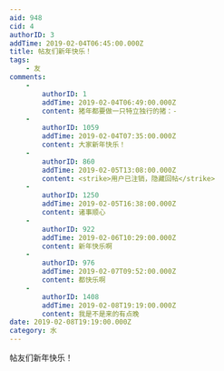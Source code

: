 ```yaml
---
aid: 948
cid: 4
authorID: 3
addTime: 2019-02-04T06:45:00.000Z
title: 帖友们新年快乐！
tags:
    - 友
comments:
    -
        authorID: 1
        addTime: 2019-02-04T06:49:00.000Z
        content: 猪年都要做一只特立独行的猪：-
    -
        authorID: 1059
        addTime: 2019-02-04T07:35:00.000Z
        content: 大家新年快乐！
    -
        authorID: 860
        addTime: 2019-02-05T13:08:00.000Z
        content: <strike>用户已注销，隐藏回帖</strike>
    -
        authorID: 1250
        addTime: 2019-02-05T16:38:00.000Z
        content: 诸事顺心
    -
        authorID: 922
        addTime: 2019-02-06T10:29:00.000Z
        content: 新年快乐啊
    -
        authorID: 976
        addTime: 2019-02-07T09:52:00.000Z
        content: 都快乐啊
    -
        authorID: 1408
        addTime: 2019-02-08T19:19:00.000Z
        content: 我是不是来的有点晚
date: 2019-02-08T19:19:00.000Z
category: 水
---
```


帖友们新年快乐！
